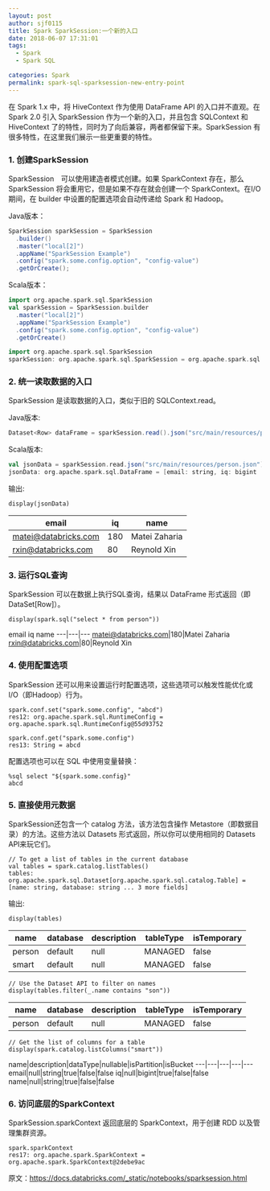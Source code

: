 ```yaml
---
layout: post
author: sjf0115
title: Spark SparkSession:一个新的入口
date: 2018-06-07 17:31:01
tags:
  - Spark
  - Spark SQL

categories: Spark
permalink: spark-sql-sparksession-new-entry-point
---
```


在 Spark 1.x 中，将 HiveContext 作为使用 DataFrame API 的入口并不直观。在 Spark 2.0 引入 SparkSession 作为一个新的入口，并且包含 SQLContext 和 HiveContext 了的特性，同时为了向后兼容，两者都保留下来。SparkSession 有很多特性，在这里我们展示一些更重要的特性。

### 1. 创建SparkSession

SparkSession　可以使用建造者模式创建。如果 SparkContext 存在，那么 SparkSession 将会重用它，但是如果不存在就会创建一个 SparkContext。在I/O期间，在 builder 中设置的配置选项会自动传递给 Spark 和 Hadoop。

Java版本：
```java
SparkSession sparkSession = SparkSession
  .builder()
  .master("local[2]")
  .appName("SparkSession Example")
  .config("spark.some.config.option", "config-value")
  .getOrCreate();
```
Scala版本：
```scala
import org.apache.spark.sql.SparkSession
val sparkSession = SparkSession.builder
  .master("local[2]")
  .appName("SparkSession Example")
  .config("spark.some.config.option", "config-value")
  .getOrCreate()

import org.apache.spark.sql.SparkSession
sparkSession: org.apache.spark.sql.SparkSession = org.apache.spark.sql.SparkSession@46d6b87c
```

### 2. 统一读取数据的入口

SparkSession 是读取数据的入口，类似于旧的 SQLContext.read。

Java版本:
```java
Dataset<Row> dataFrame = sparkSession.read().json("src/main/resources/person.json");
```
Scala版本:
```scala
val jsonData = sparkSession.read.json("src/main/resources/person.json")
jsonData: org.apache.spark.sql.DataFrame = [email: string, iq: bigint ... 1 more field]
```
输出:
```
display(jsonData)
```
email|iq|name
---|---|---
matei@databricks.com|180|Matei Zaharia
rxin@databricks.com|80|Reynold Xin

### 3. 运行SQL查询

SparkSession 可以在数据上执行SQL查询，结果以 DataFrame 形式返回（即DataSet[Row]）。
```
display(spark.sql("select * from person"))
```

email	iq	name
---|---|---
matei@databricks.com|180|Matei Zaharia
rxin@databricks.com|80|Reynold Xin

### 4. 使用配置选项

SparkSession 还可以用来设置运行时配置选项，这些选项可以触发性能优化或I/O（即Hadoop）行为。
```
spark.conf.set("spark.some.config", "abcd")
res12: org.apache.spark.sql.RuntimeConfig = org.apache.spark.sql.RuntimeConfig@55d93752

spark.conf.get("spark.some.config")
res13: String = abcd
```
配置选项也可以在 SQL 中使用变量替换：
```
%sql select "${spark.some.config}"
abcd
```
### 5. 直接使用元数据

SparkSession还包含一个 catalog 方法，该方法包含操作 Metastore（即数据目录）的方法。这些方法以 Datasets 形式返回，所以你可以使用相同的 Datasets API来玩它们。
```
// To get a list of tables in the current database
val tables = spark.catalog.listTables()
tables: org.apache.spark.sql.Dataset[org.apache.spark.sql.catalog.Table] = [name: string, database: string ... 3 more fields]
```
输出:
```
display(tables)
```
name|database|description|tableType|isTemporary
---|---|---|---|---
person|default|null|MANAGED|false
smart|default|null|MANAGED|false

```
// Use the Dataset API to filter on names
display(tables.filter(_.name contains "son"))
```
name|database|description|tableType|isTemporary
---|---|---|---|---
person|default|null|MANAGED|false

```
// Get the list of columns for a table
display(spark.catalog.listColumns("smart"))
```
name|description|dataType|nullable|isPartition|isBucket
---|---|---|---|---
email|null|string|true|false|false
iq|null|bigint|true|false|false
name|null|string|true|false|false

### 6. 访问底层的SparkContext

SparkSession.sparkContext 返回底层的 SparkContext，用于创建 RDD 以及管理集群资源。
```
spark.sparkContext
res17: org.apache.spark.SparkContext = org.apache.spark.SparkContext@2debe9ac
```

原文：https://docs.databricks.com/_static/notebooks/sparksession.html
